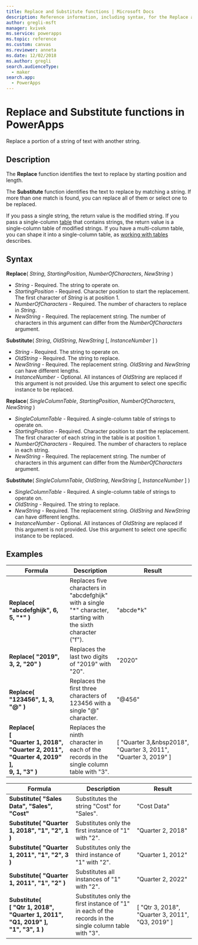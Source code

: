 ```yaml
---
title: Replace and Substitute functions | Microsoft Docs
description: Reference information, including syntax, for the Replace and Substitute functions in PowerApps
author: gregli-msft
manager: kvivek
ms.service: powerapps
ms.topic: reference
ms.custom: canvas
ms.reviewer: anneta
ms.date: 12/02/2018
ms.author: gregli
search.audienceType: 
  - maker
search.app: 
  - PowerApps
---
```

# Replace and Substitute functions in PowerApps
Replace a portion of a string of text with another string.

## Description
The **Replace** function identifies the text to replace by starting position and length.  

The **Substitute** function identifies the text to replace by matching a string.  If more than one match is found, you can replace all of them or select one to be replaced.

If you pass a single string, the return value is the modified string.  If you pass a single-column [table](../working-with-tables.md) that contains strings, the return value is a single-column table of modified strings. If you have a multi-column table, you can shape it into a single-column table, as [working with tables](../working-with-tables.md) describes.

## Syntax
**Replace**( *String*, *StartingPosition*, *NumberOfCharacters*, *NewString* )

* *String* - Required. The string to operate on.
* *StartingPosition* - Required.  Character position to start the replacement. The first character of *String* is at position 1.
* *NumberOfCharacters* - Required.  The number of characters to replace in *String*.
* *NewString* - Required.  The replacement string. The number of characters in this argument can differ from the *NumberOfCharacters* argument.

**Substitute**( *String*, *OldString*, *NewString* [, *InstanceNumber* ] )

* *String* - Required. The string to operate on.
* *OldString* - Required.  The string to replace.
* *NewString* - Required.  The replacement string. *OldString* and *NewString* can have different lengths.
* *InstanceNumber* - Optional. All instances of *OldString* are replaced if this argument is not provided. Use this argument to select one specific instance to be replaced.

**Replace**( *SingleColumnTable*, *StartingPosition*, *NumberOfCharacters*, *NewString* )

* *SingleColumnTable* - Required. A single-column table of strings to operate on.
* *StartingPosition* - Required.  Character position to start the replacement.  The first character of each string in the table is at position 1.
* *NumberOfCharacters* - Required.  The number of characters to replace in each string.
* *NewString* - Required.  The replacement string. The number of characters in this argument can differ from the *NumberOfCharacters* argument.

**Substitute**( *SingleColumnTable*, *OldString*, *NewString* [, *InstanceNumber* ] )

* *SingleColumnTable* - Required. A single-column table of strings to operate on.
* *OldString* - Required.  The string to replace.
* *NewString* - Required.  The replacement string. *OldString* and *NewString* can have different lengths.
* *InstanceNumber* - Optional. All instances of *OldString* are replaced if this argument is not provided. Use this argument to select one specific instance to be replaced.

## Examples

| Formula | Description | Result |
|---------|-------------|--------|
| **Replace( "abcdefghijk", 6, 5, "*" )** | Replaces five characters in "abcdefghijk" with a single "*" character, starting with the sixth character ("f"). | "abcde*k" |
| **Replace( "2019", 3, 2, "20" )** | Replaces the last two digits of "2019" with "20". | "2020" |
| **Replace( "123456", 1, 3, "@" )** | Replaces the first three characters of 123456 with a single "@" character. | "@456" |
| **Replace( <br>[ "Quarter&nbsp;1,&nbsp;2018",<br>"Quarter&nbsp;2,&nbsp;2011",<br>"Quarter&nbsp;4,&nbsp;2019" ],<br>9,  1, "3" )** | Replaces the ninth character in each of the records in the single column table with "3". | [&nbsp;"Quarter&nbsp;3,&nbsp2018",<br>"Quarter&nbsp;3,&nbsp;2011",<br>"Quarter&nbsp;3,&nbsp;2019"&nbsp;] | 

| Formula | Description | Result |
|---------|-------------|--------|
| **Substitute( "Sales Data", "Sales", "Cost"** | Substitutes the string "Cost" for "Sales". | "Cost Data" | 
| **Substitute( "Quarter 1, 2018", "1", "2", 1 )** | Substitutes only the first instance of "1" with "2". |  "Quarter 2, 2018" |
| **Substitute( "Quarter 1, 2011", "1", "2", 3 )** | Substitutes only the third instance of "1" with "2". | "Quarter 1, 2012" |
| **Substitute( "Quarter 1, 2011", "1", "2" )** | Substitutes all instances of "1" with "2". | "Quarter 2, 2022" |
| **Substitute( <br>[&nbsp;"Qtr&nbsp;1,&nbsp;2018",<br>"Quarter&nbsp;1,&nbsp;2011",<br>"Q1,&nbsp;2019"&nbsp;],<br>"1", "3", 1 )** | Substitutes only the first instance of "1" in each of the records in the single column table with "3". | [&nbsp;"Qtr&nbsp;3,&nbsp;2018",<br>"Quarter&nbsp;3,&nbsp;2011",<br>"Q3,&nbsp;2019"&nbsp;] |
  
 


